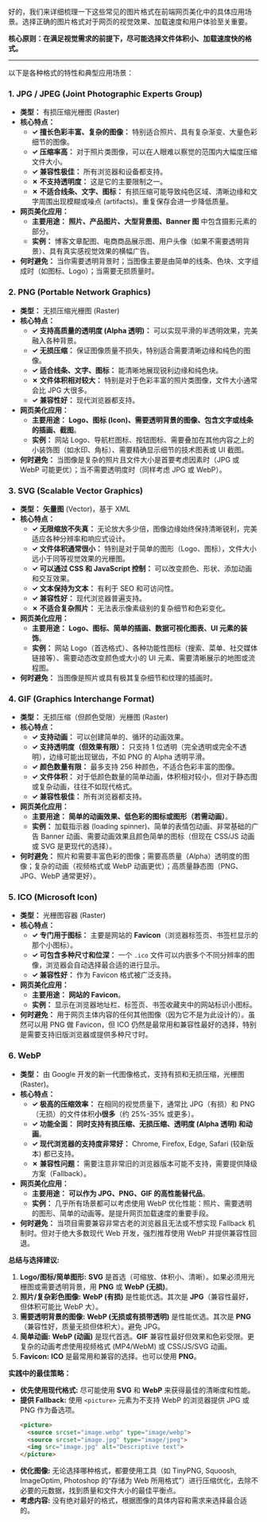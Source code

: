 好的，我们来详细梳理一下这些常见的图片格式在前端网页美化中的具体应用场景。选择正确的图片格式对于网页的视觉效果、加载速度和用户体验至关重要。

**核心原则：在满足视觉需求的前提下，尽可能选择文件体积小、加载速度快的格式。**

---

以下是各种格式的特性和典型应用场景：

### 1. JPG / JPEG (Joint Photographic Experts Group)

*   **类型：** 有损压缩光栅图 (Raster)
*   **核心特点：**
    *   **✓ 擅长色彩丰富、复杂的图像：** 特别适合照片、具有复杂渐变、大量色彩细节的图像。
    *   **✓ 压缩率高：** 对于照片类图像，可以在人眼难以察觉的范围内大幅度压缩文件大小。
    *   **✓ 兼容性极佳：** 所有浏览器和设备都支持。
    *   **✗ 不支持透明度：** 这是它的主要限制之一。
    *   **✗ 不适合线条、文字、图标：** 有损压缩可能导致纯色区域、清晰边缘和文字周围出现模糊或噪点 (artifacts)。重复保存会进一步降低质量。
*   **网页美化应用：**
    *   **主要用途：** **照片、产品图片、大型背景图、Banner 图** 中包含摄影元素的部分。
    *   **实例：** 博客文章配图、电商商品展示图、用户头像（如果不需要透明背景）、具有真实感视觉效果的横幅广告。
*   **何时避免：** 当你需要透明背景时；当图像主要是由简单的线条、色块、文字组成时（如图标、Logo）；当需要无损质量时。

### 2. PNG (Portable Network Graphics)

*   **类型：** 无损压缩光栅图 (Raster)
*   **核心特点：**
    *   **✓ 支持高质量的透明度 (Alpha 透明)：** 可以实现平滑的半透明效果，完美融入各种背景。
    *   **✓ 无损压缩：** 保证图像质量不损失，特别适合需要清晰边缘和纯色的图像。
    *   **✓ 适合线条、文字、图标：** 能清晰地展现锐利边缘和纯色块。
    *   **✗ 文件体积相对较大：** 特别是对于色彩丰富的照片类图像，文件大小通常会比 JPG 大很多。
    *   **✓ 兼容性好：** 现代浏览器都支持。
*   **网页美化应用：**
    *   **主要用途：** **Logo、图标 (Icon)、需要透明背景的图像、包含文字或线条的插画、截图**。
    *   **实例：** 网站 Logo、导航栏图标、按钮图标、需要叠加在其他内容之上的小装饰图（如水印、角标）、需要精确显示细节的技术图表或 UI 截图。
*   **何时避免：** 当图像是复杂的照片且文件大小是首要考虑因素时（JPG 或 WebP 可能更优）；当不需要透明度时（同样考虑 JPG 或 WebP）。

### 3. SVG (Scalable Vector Graphics)

*   **类型：** **矢量图** (Vector)，基于 XML
*   **核心特点：**
    *   **✓ 无限缩放不失真：** 无论放大多少倍，图像边缘始终保持清晰锐利，完美适应各种分辨率和响应式设计。
    *   **✓ 文件体积通常很小：** 特别是对于简单的图形（Logo、图标），文件大小远小于同等视觉效果的光栅图。
    *   **✓ 可以通过 CSS 和 JavaScript 控制：** 可以改变颜色、形状、添加动画和交互效果。
    *   **✓ 文本保持为文本：** 有利于 SEO 和可访问性。
    *   **✓ 兼容性好：** 现代浏览器普遍支持。
    *   **✗ 不适合复杂照片：** 无法表示像素级别的复杂细节和色彩变化。
*   **网页美化应用：**
    *   **主要用途：** **Logo、图标、简单的插画、数据可视化图表、UI 元素的装饰**。
    *   **实例：** 网站 Logo（首选格式）、各种功能性图标（搜索、菜单、社交媒体链接等）、需要动态改变颜色或大小的 UI 元素、需要清晰展示的地图或流程图。
*   **何时避免：** 当图像是照片或具有极其复杂细节和纹理的插画时。

### 4. GIF (Graphics Interchange Format)

*   **类型：** 无损压缩（但颜色受限）光栅图 (Raster)
*   **核心特点：**
    *   **✓ 支持动画：** 可以创建简单的、循环的动画效果。
    *   **✓ 支持透明度（但效果有限）：** 只支持 1 位透明（完全透明或完全不透明），边缘可能出现锯齿，不如 PNG 的 Alpha 透明平滑。
    *   **✓ 颜色数量有限：** 最多支持 256 种颜色，不适合色彩丰富的图像。
    *   **✓ 文件体积：** 对于低颜色数量的简单动画，体积相对较小，但对于静态图或复杂动画，往往不如现代格式。
    *   **✓ 兼容性极佳：** 所有浏览器都支持。
*   **网页美化应用：**
    *   **主要用途：** **简单的动画效果、低色彩的图标或图形（若需动画）**。
    *   **实例：** 加载指示器 (loading spinner)、简单的表情包动画、非常基础的广告 Banner 动画、需要动画效果且颜色简单的图标（但现在 CSS/JS 动画或 SVG 是更现代的选择）。
*   **何时避免：** 照片和需要丰富色彩的图像；需要高质量（Alpha）透明度的图像；复杂的动画（视频格式或 WebP 动画更优）；高质量静态图（PNG、JPG、WebP 通常更好）。

### 5. ICO (Microsoft Icon)

*   **类型：** 光栅图容器 (Raster)
*   **核心特点：**
    *   **✓ 专门用于图标：** 主要是网站的 **Favicon**（浏览器标签页、书签栏显示的那个小图标）。
    *   **✓ 可包含多种尺寸和位深：** 一个 `.ico` 文件可以内嵌多个不同分辨率的图像，浏览器会自动选择最合适的进行显示。
    *   **✓ 兼容性好：** 作为 Favicon 格式被广泛支持。
*   **网页美化应用：**
    *   **主要用途：** **网站的 Favicon**。
    *   **实例：** 显示在浏览器地址栏、标签页、书签收藏夹中的网站标识小图标。
*   **何时避免：** 用于网页主体内容的任何其他图像（因为它不是为此设计的）。虽然可以用 PNG 做 Favicon，但 ICO 仍然是最常用和兼容性最好的选择，特别是需要支持旧版浏览器或提供多种尺寸时。

### 6. WebP

*   **类型：** 由 Google 开发的新一代图像格式，支持有损和无损压缩，光栅图 (Raster)。
*   **核心特点：**
    *   **✓ 极高的压缩效率：** 在相同的视觉质量下，通常比 JPG（有损）和 PNG（无损）的文件体积**小很多**（约 25%-35% 或更多）。
    *   **✓ 功能全面：** **同时支持有损压缩、无损压缩、透明度 (Alpha 透明) 和动画**。
    *   **✓ 现代浏览器的支持度非常好：** Chrome, Firefox, Edge, Safari (较新版本) 都已支持。
    *   **✗ 兼容性问题：** 需要注意非常旧的浏览器版本可能不支持，需要提供降级方案（Fallback）。
*   **网页美化应用：**
    *   **主要用途：** **可以作为 JPG、PNG、GIF 的高性能替代品**。
    *   **实例：** 几乎所有场景都可以考虑使用 WebP 优化性能：照片、需要透明的图形、简单的动画等。是提升网页加载速度的重要手段。
*   **何时避免：** 当项目需要兼容非常古老的浏览器且无法或不想实现 Fallback 机制时。但对于绝大多数现代 Web 开发，强烈推荐使用 WebP 并提供兼容性回退。

**总结与选择建议:**

1.  **Logo/图标/简单图形:** **SVG** 是首选（可缩放、体积小、清晰）。如果必须用光栅图或需要透明背景，用 **PNG** 或 **WebP (无损)**。
2.  **照片/复杂彩色图像:** **WebP (有损)** 是性能优选。其次是 **JPG**（兼容性最好，但体积可能比 WebP 大）。
3.  **需要透明背景的图像:** **WebP (无损或有损带透明)** 是性能优选。其次是 **PNG**（兼容性好，质量无损但体积大）。避免 JPG。
4.  **简单动画:** **WebP (动画)** 是现代首选。**GIF** 兼容性最好但效果和色彩受限。更复杂的动画考虑使用视频格式 (MP4/WebM) 或 CSS/JS/SVG 动画。
5.  **Favicon:** **ICO** 是最常用和兼容的选择。也可以使用 **PNG**。

**实践中的最佳策略：**

*   **优先使用现代格式:** 尽可能使用 **SVG** 和 **WebP** 来获得最佳的清晰度和性能。
*   **提供 Fallback:** 使用 `<picture>` 元素为不支持 WebP 的浏览器提供 JPG 或 PNG 作为备选项。
    ```html
    <picture>
      <source srcset="image.webp" type="image/webp">
      <source srcset="image.jpg" type="image/jpeg">
      <img src="image.jpg" alt="Descriptive text">
    </picture>
    ```
*   **优化图像:** 无论选择哪种格式，都要使用工具（如 TinyPNG, Squoosh, ImageOptim, Photoshop 的“存储为 Web 所用格式”）进行压缩优化，去除不必要的元数据，找到质量和文件大小的最佳平衡点。
*   **考虑内容:** 没有绝对最好的格式，根据图像的具体内容和需求来选择最合适的。